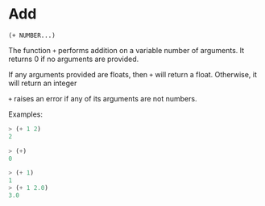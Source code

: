 # Add

`(+ NUMBER...)`

The function `+` performs addition on a variable number of
arguments. It returns 0 if no arguments are provided.

If any arguments provided are floats, then `+` will return a
float. Otherwise, it will return an integer

`+` raises an error if any of its arguments are not numbers.

Examples:

```lisp
> (+ 1 2)
2

> (+)
0

> (+ 1)
1
> (+ 1 2.0)
3.0
```
